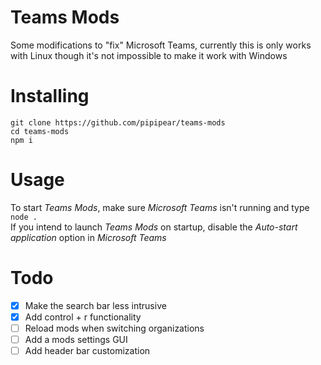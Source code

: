 # Teams Mods
Some modifications to "fix" Microsoft Teams, currently this is only works with Linux though it's not impossible to make it work with Windows

# Installing
```
git clone https://github.com/pipipear/teams-mods
cd teams-mods
npm i
```

# Usage
To start _Teams Mods_, make sure _Microsoft Teams_ isn't running and type `node .`  
If you intend to launch _Teams Mods_ on startup, disable the _Auto-start application_ option in _Microsoft Teams_

# Todo
- [x] Make the search bar less intrusive
- [x] Add control + r functionality
- [ ] Reload mods when switching organizations
- [ ] Add a mods settings GUI
- [ ] Add header bar customization 
